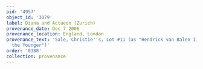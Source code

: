 ```yaml
---
pid: '4957'
object_id: '3079'
label: Diana and Actaeon (Zurich)
provenance_date: Dec 7 2006
provenance_location: England, London
provenance_text: 'Sale, Christie''s, Lot #11 (as "Hendrick van Balen II and Jan Brueghel
  the Younger")'
order: '0388'
collection: provenance
---
```

